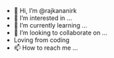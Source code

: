 - 👋 Hi, I’m @rajkananirk
- 👀 I’m interested in ...
- 🌱 I’m currently learning ...
- 💞️ I’m looking to collaborate on ...
- Loving from coding
- 📫 How to reach me ...

<!---
rajkananirk/rajkananirk is a ✨ special ✨ repository because its `README.md` (this file) appears on your GitHub profile.
You can click the Preview link to take a look at your changes.
--->
